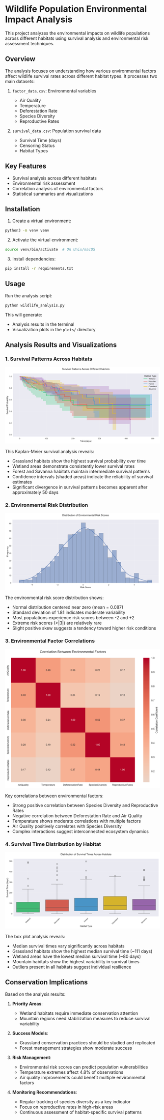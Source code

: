 # Wildlife Population Environmental Impact Analysis

This project analyzes the environmental impacts on wildlife populations across different habitats using survival analysis and environmental risk assessment techniques.

## Overview

The analysis focuses on understanding how various environmental factors affect wildlife survival rates across different habitat types. It processes two main datasets:

1. `factor_data.csv`: Environmental variables
   - Air Quality
   - Temperature
   - Deforestation Rate
   - Species Diversity
   - Reproductive Rates

2. `survival_data.csv`: Population survival data
   - Survival Time (days)
   - Censoring Status
   - Habitat Types

## Key Features

- Survival analysis across different habitats
- Environmental risk assessment
- Correlation analysis of environmental factors
- Statistical summaries and visualizations

## Installation

1. Create a virtual environment:
```bash
python3 -m venv venv
```

2. Activate the virtual environment:
```bash
source venv/bin/activate  # On Unix/macOS
```

3. Install dependencies:
```bash
pip install -r requirements.txt
```

## Usage

Run the analysis script:
```bash
python wildlife_analysis.py
```

This will generate:
- Analysis results in the terminal
- Visualization plots in the `plots/` directory

## Analysis Results and Visualizations

### 1. Survival Patterns Across Habitats
![Survival Patterns](plots/survival_patterns.png)

This Kaplan-Meier survival analysis reveals:
- Grassland habitats show the highest survival probability over time
- Wetland areas demonstrate consistently lower survival rates
- Forest and Savanna habitats maintain intermediate survival patterns
- Confidence intervals (shaded areas) indicate the reliability of survival estimates
- Significant divergence in survival patterns becomes apparent after approximately 50 days

### 2. Environmental Risk Distribution
![Risk Distribution](plots/risk_distribution.png)

The environmental risk score distribution shows:
- Normal distribution centered near zero (mean = 0.087)
- Standard deviation of 1.81 indicates moderate variability
- Most populations experience risk scores between -2 and +2
- Extreme risk scores (>|3|) are relatively rare
- Slight positive skew suggests a tendency toward higher risk conditions

### 3. Environmental Factor Correlations
![Correlation Matrix](plots/correlation_matrix.png)

Key correlations between environmental factors:
- Strong positive correlation between Species Diversity and Reproductive Rates
- Negative correlation between Deforestation Rate and Air Quality
- Temperature shows moderate correlations with multiple factors
- Air Quality positively correlates with Species Diversity
- Complex interactions suggest interconnected ecosystem dynamics

### 4. Survival Time Distribution by Habitat
![Survival Distribution](plots/survival_distribution.png)

The box plot analysis reveals:
- Median survival times vary significantly across habitats
- Grassland habitats show the highest median survival time (~111 days)
- Wetland areas have the lowest median survival time (~80 days)
- Mountain habitats show the highest variability in survival times
- Outliers present in all habitats suggest individual resilience

## Conservation Implications

Based on the analysis results:

1. **Priority Areas**:
   - Wetland habitats require immediate conservation attention
   - Mountain regions need stabilization measures to reduce survival variability

2. **Success Models**:
   - Grassland conservation practices should be studied and replicated
   - Forest management strategies show moderate success

3. **Risk Management**:
   - Environmental risk scores can predict population vulnerabilities
   - Temperature extremes affect 4.8% of observations
   - Air quality improvements could benefit multiple environmental factors

4. **Monitoring Recommendations**:
   - Regular tracking of species diversity as a key indicator
   - Focus on reproductive rates in high-risk areas
   - Continuous assessment of habitat-specific survival patterns

